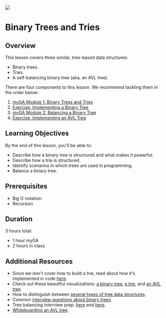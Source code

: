 ![](https://ga-dash.s3.amazonaws.com/production/assets/logo-9f88ae6c9c3871690e33280fcf557f33.png) 

# Binary Trees and Tries

## Overview
This lesson covers three similar, tree-based data structures:
- Binary trees.
- Tries.
- A self-balancing binary tree (aka, an AVL tree).

There are four components to this lesson. We recommend tackling them in the order below:
1. [myGA Module 1: Binary Trees and Tries](https://my.generalassemb.ly/activities/8)
2. [Exercise: Implementing a Binary Tree](exercises/binaryTree.js)
3. [myGA Module 2: Balancing a Binary Tree](https://my.generalassemb.ly/activities/263)
4. [Exercise: Implementing an AVL Tree](exercises/AVLTree.js)


## Learning Objectives
By the end of this lesson, you'll be able to:
- Describe how a binary tree is structured and what makes it powerful. 
- Describe how a trie is structured.
- Identify scenarios in which trees are used in programming. 
- Balance a binary tree.

## Prerequisites
* Big O notation
* Recursion

## Duration
3 hours total:
* 1 hour myGA
* 2 hours in class

## Additional Resources
* Since we don't cover how to build a trie, read about how it's implemented in code [here](https://github.com/trekhleb/javascript-algorithms/tree/master/src/data-structures/trie).
* Check out these beautiful visualizations: [a binary tree](https://www.cs.usfca.edu/~galles/visualization/BST.html), [a trie](https://www.cs.usfca.edu/~galles/visualization/Trie.html), and [an AVL tree](https://www.cs.usfca.edu/~galles/visualization/AVLtree.html).
* How to distinguish between [several types of tree data structures](https://github.com/trekhleb/javascript-algorithms/tree/master/src/data-structures/tree).
* Common [interview questions about binary trees](https://medium.com/@codingfreak/binary-tree-interview-questions-and-practice-problems-439df7e5ea1f).
* Tree balancing interview prep: [here](https://www.geeksforgeeks.org/convert-normal-bst-balanced-bst/) and [here](https://www.geeksforgeeks.org/how-to-determine-if-a-binary-tree-is-balanced).
* [Whiteboarding an AVL tree](https://www.youtube.com/watch?v=rbg7Qf8GkQ4&).
